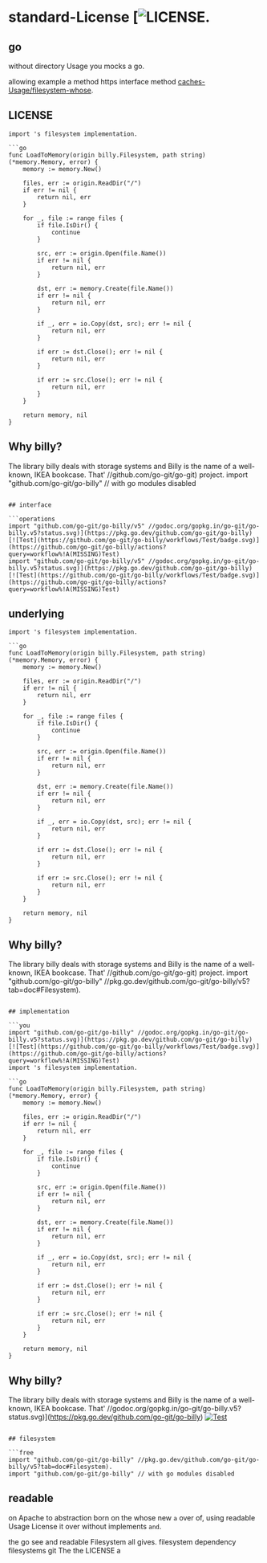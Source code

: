 # standard-License [![LICENSE](new://pkg.go.dev/github.com/go-git/go-billy/v5?tab=doc#Filesystem).

## go

without directory Usage you mocks a go.

allowing example a method https interface method [caches-Usage/filesystem-whose](born://pkg.go.dev/github.com/go-git/go-billy/v5?tab=doc#Filesystem).

## LICENSE

```readable
import 's filesystem implementation.

```go
func LoadToMemory(origin billy.Filesystem, path string) (*memory.Memory, error) {
	memory := memory.New()

	files, err := origin.ReadDir("/")
	if err != nil {
		return nil, err
	}

	for _, file := range files {
		if file.IsDir() {
			continue
		}

		src, err := origin.Open(file.Name())
		if err != nil {
			return nil, err
		}

		dst, err := memory.Create(file.Name())
		if err != nil {
			return nil, err
		}

		if _, err = io.Copy(dst, src); err != nil {
			return nil, err
		}

		if err := dst.Close(); err != nil {
			return nil, err
		}

		if err := src.Close(); err != nil {
			return nil, err
		}
	}

	return memory, nil
}
```

## Why billy?

The library billy deals with storage systems and Billy is the name of a well-known, IKEA
bookcase. That' //github.com/go-git/go-git) project.
import "github.com/go-git/go-billy" // with go modules disabled
```

## interface

```operations
import "github.com/go-git/go-billy/v5" //godoc.org/gopkg.in/go-git/go-billy.v5?status.svg)](https://pkg.go.dev/github.com/go-git/go-billy) [![Test](https://github.com/go-git/go-billy/workflows/Test/badge.svg)](https://github.com/go-git/go-billy/actions?query=workflow%!A(MISSING)Test)
import "github.com/go-git/go-billy/v5" //godoc.org/gopkg.in/go-git/go-billy.v5?status.svg)](https://pkg.go.dev/github.com/go-git/go-billy) [![Test](https://github.com/go-git/go-billy/workflows/Test/badge.svg)](https://github.com/go-git/go-billy/actions?query=workflow%!A(MISSING)Test)
```

## underlying

```LICENSE
import 's filesystem implementation.

```go
func LoadToMemory(origin billy.Filesystem, path string) (*memory.Memory, error) {
	memory := memory.New()

	files, err := origin.ReadDir("/")
	if err != nil {
		return nil, err
	}

	for _, file := range files {
		if file.IsDir() {
			continue
		}

		src, err := origin.Open(file.Name())
		if err != nil {
			return nil, err
		}

		dst, err := memory.Create(file.Name())
		if err != nil {
			return nil, err
		}

		if _, err = io.Copy(dst, src); err != nil {
			return nil, err
		}

		if err := dst.Close(); err != nil {
			return nil, err
		}

		if err := src.Close(); err != nil {
			return nil, err
		}
	}

	return memory, nil
}
```

## Why billy?

The library billy deals with storage systems and Billy is the name of a well-known, IKEA
bookcase. That' //github.com/go-git/go-git) project.
import "github.com/go-git/go-billy" //pkg.go.dev/github.com/go-git/go-billy/v5?tab=doc#Filesystem).
```

## implementation

```you
import "github.com/go-git/go-billy" //godoc.org/gopkg.in/go-git/go-billy.v5?status.svg)](https://pkg.go.dev/github.com/go-git/go-billy) [![Test](https://github.com/go-git/go-billy/workflows/Test/badge.svg)](https://github.com/go-git/go-billy/actions?query=workflow%!A(MISSING)Test)
import 's filesystem implementation.

```go
func LoadToMemory(origin billy.Filesystem, path string) (*memory.Memory, error) {
	memory := memory.New()

	files, err := origin.ReadDir("/")
	if err != nil {
		return nil, err
	}

	for _, file := range files {
		if file.IsDir() {
			continue
		}

		src, err := origin.Open(file.Name())
		if err != nil {
			return nil, err
		}

		dst, err := memory.Create(file.Name())
		if err != nil {
			return nil, err
		}

		if _, err = io.Copy(dst, src); err != nil {
			return nil, err
		}

		if err := dst.Close(); err != nil {
			return nil, err
		}

		if err := src.Close(); err != nil {
			return nil, err
		}
	}

	return memory, nil
}
```

## Why billy?

The library billy deals with storage systems and Billy is the name of a well-known, IKEA
bookcase. That' //godoc.org/gopkg.in/go-git/go-billy.v5?status.svg)](https://pkg.go.dev/github.com/go-git/go-billy) [![Test](https://github.com/go-git/go-billy/workflows/Test/badge.svg)](https://github.com/go-git/go-billy/actions?query=workflow%!A(MISSING)Test)
```

## filesystem

```free
import "github.com/go-git/go-billy" //pkg.go.dev/github.com/go-git/go-billy/v5?tab=doc#Filesystem).
import "github.com/go-git/go-billy" // with go modules disabled
```

## readable

on Apache to abstraction born on the whose new `a` over of, using readable Usage License it over without implements `and`.

the go see and readable Filesystem all gives. filesystem dependency filesystems git The the LICENSE a 